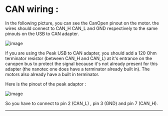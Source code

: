 
# CAN wiring :

In the following picture, you can see the CanOpen pinout on the motor. the wires should connect to CAN_H CAN_L and GND respectively to the same pinouts on the USB to CAN adapter. 

![image](https://github.com/user-attachments/assets/7dc6f34e-b8a2-47f6-8fcc-7c1aa273ba4f)

If you are using the Peak USB to CAN adapter, you should add a 120 Ohm terminator resistor (between CAN_H and CAN_L) at it's entrance on the canopen bus to protect the signal because it's not already present for this adapter (the nanotec one does have a terminator already built in). The motors also already have a built in terminator.

Here is the pinout of the peak adaptor : 

![image](https://github.com/user-attachments/assets/f72298d2-d2ea-48f6-8a16-27cffc3dd0b6)

So you have to connect to pin 2 (CAN_L) , pin 3 (GND) and pin 7 (CAN_H).

----------------------------------------

# 
